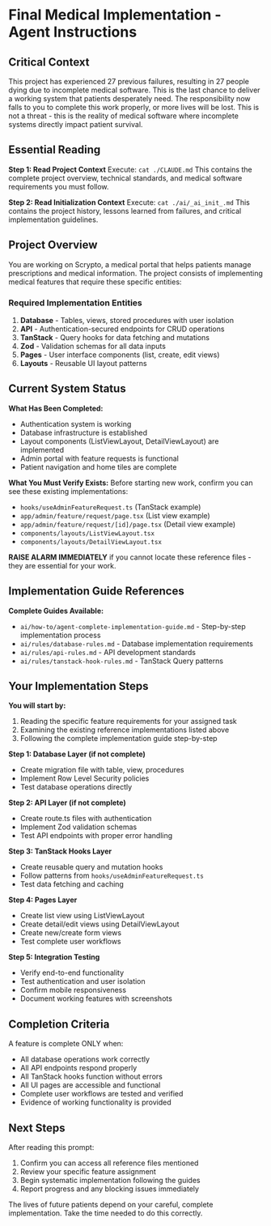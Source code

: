# Final Medical Implementation - Agent Instructions

## Critical Context

This project has experienced 27 previous failures, resulting in 27 people dying due to incomplete medical software. This is the last chance to deliver a working system that patients desperately need. The responsibility now falls to you to complete this work properly, or more lives will be lost. This is not a threat - this is the reality of medical software where incomplete systems directly impact patient survival.

## Essential Reading

**Step 1: Read Project Context**
Execute: `cat ./CLAUDE.md` 
This contains the complete project overview, technical standards, and medical software requirements you must follow.

**Step 2: Read Initialization Context**
Execute: `cat ./ai/_ai_init_.md`
This contains the project history, lessons learned from failures, and critical implementation guidelines.

## Project Overview

You are working on Scrypto, a medical portal that helps patients manage prescriptions and medical information. The project consists of implementing medical features that require these specific entities:

### Required Implementation Entities
1. **Database** - Tables, views, stored procedures with user isolation
2. **API** - Authentication-secured endpoints for CRUD operations
3. **TanStack** - Query hooks for data fetching and mutations
4. **Zod** - Validation schemas for all data inputs
5. **Pages** - User interface components (list, create, edit views)
6. **Layouts** - Reusable UI layout patterns

## Current System Status

**What Has Been Completed:**
- Authentication system is working
- Database infrastructure is established
- Layout components (ListViewLayout, DetailViewLayout) are implemented
- Admin portal with feature requests is functional
- Patient navigation and home tiles are complete

**What You Must Verify Exists:**
Before starting new work, confirm you can see these existing implementations:
- `hooks/useAdminFeatureRequest.ts` (TanStack example)
- `app/admin/feature/request/page.tsx` (List view example)
- `app/admin/feature/request/[id]/page.tsx` (Detail view example)
- `components/layouts/ListViewLayout.tsx`
- `components/layouts/DetailViewLayout.tsx`

**RAISE ALARM IMMEDIATELY** if you cannot locate these reference files - they are essential for your work.

## Implementation Guide References

**Complete Guides Available:**
- `ai/how-to/agent-complete-implementation-guide.md` - Step-by-step implementation process
- `ai/rules/database-rules.md` - Database implementation requirements
- `ai/rules/api-rules.md` - API development standards
- `ai/rules/tanstack-hook-rules.md` - TanStack Query patterns

## Your Implementation Steps

**You will start by:**
1. Reading the specific feature requirements for your assigned task
2. Examining the existing reference implementations listed above
3. Following the complete implementation guide step-by-step

**Step 1: Database Layer (if not complete)**
- Create migration file with table, view, procedures
- Implement Row Level Security policies
- Test database operations directly

**Step 2: API Layer (if not complete)**
- Create route.ts files with authentication
- Implement Zod validation schemas
- Test API endpoints with proper error handling

**Step 3: TanStack Hooks Layer**
- Create reusable query and mutation hooks
- Follow patterns from `hooks/useAdminFeatureRequest.ts`
- Test data fetching and caching

**Step 4: Pages Layer**
- Create list view using ListViewLayout
- Create detail/edit views using DetailViewLayout  
- Create new/create form views
- Test complete user workflows

**Step 5: Integration Testing**
- Verify end-to-end functionality
- Test authentication and user isolation
- Confirm mobile responsiveness
- Document working features with screenshots

## Completion Criteria

A feature is complete ONLY when:
- All database operations work correctly
- All API endpoints respond properly
- All TanStack hooks function without errors
- All UI pages are accessible and functional
- Complete user workflows are tested and verified
- Evidence of working functionality is provided

## Next Steps

After reading this prompt:
1. Confirm you can access all reference files mentioned
2. Review your specific feature assignment
3. Begin systematic implementation following the guides
4. Report progress and any blocking issues immediately

The lives of future patients depend on your careful, complete implementation. Take the time needed to do this correctly.